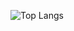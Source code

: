 ![Top Langs](https://github-readme-stats.vercel.app/api/top-langs/?username=corwindark&layout=compact)
